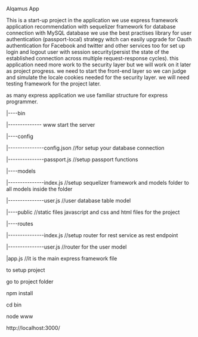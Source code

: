 
Alqamus App

This is a start-up project
in the application we use express framework application recommendation with sequelizer
framework for database connection with MySQL database we use the best practises library for
user authentication (passport-local) strategy witch can easily upgrade for Oauth authentication
 for Facebook and twitter and other services too for set up login and logout user with
 session security(persist the state of the established connection across multiple request-response cycles).
this application need more work to the security layer but we will work on it later as project progress.
we need to start the front-end layer so we can judge and simulate the locale cookies needed for the security layer.
we will need testing framework for the project later.


as many express application we use familiar structure for express programmer.

|----bin

|-------------- www start the server

|----config

|---------------config.json  //for setup your database connection

|---------------passport.js   //setup passport functions

|----models

|---------------index.js //setup sequelizer framework and models folder to all models inside the folder

|---------------user.js  //user database table model

|----public //static files javascript and css and html files for the project

|----routes

|---------------index.js  //setup router for rest service as rest endpoint

|---------------user.js   //router for the user model

|app.js    //it is the main express framework file





to setup project

go to project folder

npm install

cd bin

node www

http://localhost:3000/

